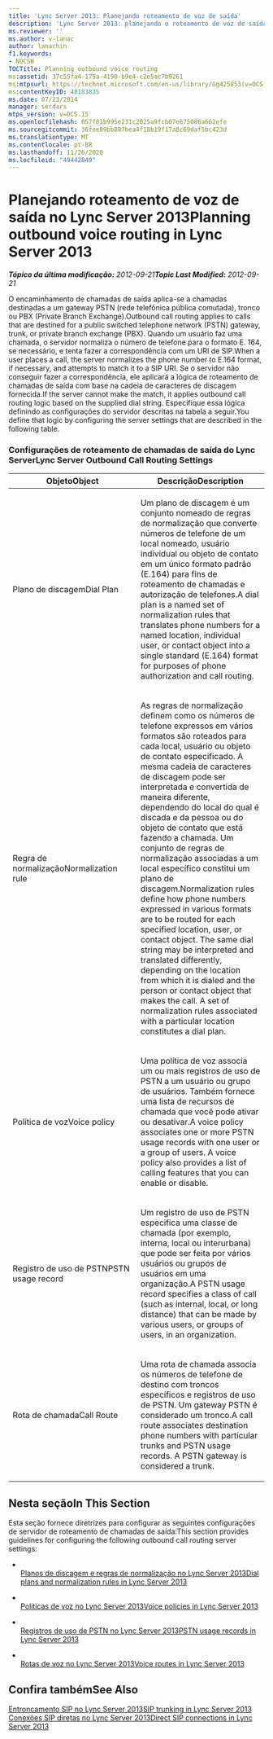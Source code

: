 ```yaml
---
title: 'Lync Server 2013: Planejando roteamento de voz de saída'
description: 'Lync Server 2013: planejando o roteamento de voz de saída.'
ms.reviewer: ''
ms.author: v-lanac
author: lanachin
f1.keywords:
- NOCSH
TOCTitle: Planning outbound voice routing
ms:assetid: 37c55fa4-175a-4190-b9e4-c2e5ac7b9261
ms:mtpsurl: https://technet.microsoft.com/en-us/library/Gg425853(v=OCS.15)
ms:contentKeyID: 48183835
ms.date: 07/23/2014
manager: serdars
mtps_version: v=OCS.15
ms.openlocfilehash: 057f81b995e231c2025a9fcb07e675086a662efe
ms.sourcegitcommit: 36fee89bb887bea4f18b19f17a8c69daf5bc423d
ms.translationtype: MT
ms.contentlocale: pt-BR
ms.lasthandoff: 11/26/2020
ms.locfileid: "49442849"
---
```

# <a name="planning-outbound-voice-routing-in-lync-server-2013"></a><span data-ttu-id="17310-103">Planejando roteamento de voz de saída no Lync Server 2013</span><span class="sxs-lookup"><span data-stu-id="17310-103">Planning outbound voice routing in Lync Server 2013</span></span>

<div data-xmlns="http://www.w3.org/1999/xhtml">

<div class="topic" data-xmlns="http://www.w3.org/1999/xhtml" data-msxsl="urn:schemas-microsoft-com:xslt" data-cs="https://msdn.microsoft.com/">

<div data-asp="https://msdn2.microsoft.com/asp">



</div>

<div id="mainSection">

<div id="mainBody"><span data-ttu-id="17310-104">

<span> </span></span><span class="sxs-lookup"><span data-stu-id="17310-104">

<span> </span></span></span>

<span data-ttu-id="17310-105">_**Tópico da última modificação:** 2012-09-21_</span><span class="sxs-lookup"><span data-stu-id="17310-105">_**Topic Last Modified:** 2012-09-21_</span></span>

<span data-ttu-id="17310-106">O encaminhamento de chamadas de saída aplica-se a chamadas destinadas a um gateway PSTN (rede telefônica pública comutada), tronco ou PBX (Private Branch Exchange).</span><span class="sxs-lookup"><span data-stu-id="17310-106">Outbound call routing applies to calls that are destined for a public switched telephone network (PSTN) gateway, trunk, or private branch exchange (PBX).</span></span> <span data-ttu-id="17310-107">Quando um usuário faz uma chamada, o servidor normaliza o número de telefone para o formato E. 164, se necessário, e tenta fazer a correspondência com um URI de SIP.</span><span class="sxs-lookup"><span data-stu-id="17310-107">When a user places a call, the server normalizes the phone number to E.164 format, if necessary, and attempts to match it to a SIP URI.</span></span> <span data-ttu-id="17310-108">Se o servidor não conseguir fazer a correspondência, ele aplicará a lógica de roteamento de chamadas de saída com base na cadeia de caracteres de discagem fornecida.</span><span class="sxs-lookup"><span data-stu-id="17310-108">If the server cannot make the match, it applies outbound call routing logic based on the supplied dial string.</span></span> <span data-ttu-id="17310-109">Especifique essa lógica definindo as configurações do servidor descritas na tabela a seguir.</span><span class="sxs-lookup"><span data-stu-id="17310-109">You define that logic by configuring the server settings that are described in the following table.</span></span>

### <a name="lync-server-outbound-call-routing-settings"></a><span data-ttu-id="17310-110">Configurações de roteamento de chamadas de saída do Lync Server</span><span class="sxs-lookup"><span data-stu-id="17310-110">Lync Server Outbound Call Routing Settings</span></span>

<table>
<colgroup>
<col style="width: 50%" />
<col style="width: 50%" />
</colgroup>
<thead>
<tr class="header">
<th><span data-ttu-id="17310-111">Objeto</span><span class="sxs-lookup"><span data-stu-id="17310-111">Object</span></span></th>
<th><span data-ttu-id="17310-112">Descrição</span><span class="sxs-lookup"><span data-stu-id="17310-112">Description</span></span></th>
</tr>
</thead>
<tbody>
<tr class="odd">
<td><p><span data-ttu-id="17310-113">Plano de discagem</span><span class="sxs-lookup"><span data-stu-id="17310-113">Dial Plan</span></span></p></td>
<td><p><span data-ttu-id="17310-114">Um plano de discagem é um conjunto nomeado de regras de normalização que converte números de telefone de um local nomeado, usuário individual ou objeto de contato em um único formato padrão (E.164) para fins de roteamento de chamadas e autorização de telefones.</span><span class="sxs-lookup"><span data-stu-id="17310-114">A dial plan is a named set of normalization rules that translates phone numbers for a named location, individual user, or contact object into a single standard (E.164) format for purposes of phone authorization and call routing.</span></span></p></td>
</tr>
<tr class="even">
<td><p><span data-ttu-id="17310-115">Regra de normalização</span><span class="sxs-lookup"><span data-stu-id="17310-115">Normalization rule</span></span></p></td>
<td><p><span data-ttu-id="17310-p102">As regras de normalização definem como os números de telefone expressos em vários formatos são roteados para cada local, usuário ou objeto de contato especificado. A mesma cadeia de caracteres de discagem pode ser interpretada e convertida de maneira diferente, dependendo do local do qual é discada e da pessoa ou do objeto de contato que está fazendo a chamada. Um conjunto de regras de normalização associadas a um local específico constitui um plano de discagem.</span><span class="sxs-lookup"><span data-stu-id="17310-p102">Normalization rules define how phone numbers expressed in various formats are to be routed for each specified location, user, or contact object. The same dial string may be interpreted and translated differently, depending on the location from which it is dialed and the person or contact object that makes the call. A set of normalization rules associated with a particular location constitutes a dial plan.</span></span></p></td>
</tr>
<tr class="odd">
<td><p><span data-ttu-id="17310-119">Política de voz</span><span class="sxs-lookup"><span data-stu-id="17310-119">Voice policy</span></span></p></td>
<td><p><span data-ttu-id="17310-p103">Uma política de voz associa um ou mais registros de uso de PSTN a um usuário ou grupo de usuários. Também fornece uma lista de recursos de chamada que você pode ativar ou desativar.</span><span class="sxs-lookup"><span data-stu-id="17310-p103">A voice policy associates one or more PSTN usage records with one user or a group of users. A voice policy also provides a list of calling features that you can enable or disable.</span></span></p></td>
</tr>
<tr class="even">
<td><p><span data-ttu-id="17310-122">Registro de uso de PSTN</span><span class="sxs-lookup"><span data-stu-id="17310-122">PSTN usage record</span></span></p></td>
<td><p><span data-ttu-id="17310-123">Um registro de uso de PSTN especifica uma classe de chamada (por exemplo, interna, local ou interurbana) que pode ser feita por vários usuários ou grupos de usuários em uma organização.</span><span class="sxs-lookup"><span data-stu-id="17310-123">A PSTN usage record specifies a class of call (such as internal, local, or long distance) that can be made by various users, or groups of users, in an organization.</span></span></p></td>
</tr>
<tr class="odd">
<td><p><span data-ttu-id="17310-124">Rota de chamada</span><span class="sxs-lookup"><span data-stu-id="17310-124">Call Route</span></span></p></td>
<td><p><span data-ttu-id="17310-p104">Uma rota de chamada associa os números de telefone de destino com troncos específicos e registros de uso de PSTN. Um gateway PSTN é considerado um tronco.</span><span class="sxs-lookup"><span data-stu-id="17310-p104">A call route associates destination phone numbers with particular trunks and PSTN usage records. A PSTN gateway is considered a trunk.</span></span></p></td>
</tr>
</tbody>
</table>


<div>

## <a name="in-this-section"></a><span data-ttu-id="17310-127">Nesta seção</span><span class="sxs-lookup"><span data-stu-id="17310-127">In This Section</span></span>

<span data-ttu-id="17310-128">Esta seção fornece diretrizes para configurar as seguintes configurações de servidor de roteamento de chamadas de saída:</span><span class="sxs-lookup"><span data-stu-id="17310-128">This section provides guidelines for configuring the following outbound call routing server settings:</span></span>

  - <span></span>  
    [<span data-ttu-id="17310-129">Planos de discagem e regras de normalização no Lync Server 2013</span><span class="sxs-lookup"><span data-stu-id="17310-129">Dial plans and normalization rules in Lync Server 2013</span></span>](lync-server-2013-dial-plans-and-normalization-rules.md)

  - <span></span>  
    [<span data-ttu-id="17310-130">Políticas de voz no Lync Server 2013</span><span class="sxs-lookup"><span data-stu-id="17310-130">Voice policies in Lync Server 2013</span></span>](lync-server-2013-voice-policies.md)

  - <span></span>  
    [<span data-ttu-id="17310-131">Registros de uso de PSTN no Lync Server 2013</span><span class="sxs-lookup"><span data-stu-id="17310-131">PSTN usage records in Lync Server 2013</span></span>](lync-server-2013-pstn-usage-records.md)

  - <span></span>  
    [<span data-ttu-id="17310-132">Rotas de voz no Lync Server 2013</span><span class="sxs-lookup"><span data-stu-id="17310-132">Voice routes in Lync Server 2013</span></span>](lync-server-2013-voice-routes.md)

</div>

<div>

## <a name="see-also"></a><span data-ttu-id="17310-133">Confira também</span><span class="sxs-lookup"><span data-stu-id="17310-133">See Also</span></span>


[<span data-ttu-id="17310-134">Entroncamento SIP no Lync Server 2013</span><span class="sxs-lookup"><span data-stu-id="17310-134">SIP trunking in Lync Server 2013</span></span>](lync-server-2013-sip-trunking.md)  
[<span data-ttu-id="17310-135">Conexões SIP diretas no Lync Server 2013</span><span class="sxs-lookup"><span data-stu-id="17310-135">Direct SIP connections in Lync Server 2013</span></span>](lync-server-2013-direct-sip-connections.md)  
  

<span data-ttu-id="17310-136"></div>

</div>

<span> </span>

</div>

</div>

</span><span class="sxs-lookup"><span data-stu-id="17310-136"></div>

</div>

<span> </span>

</div>

</div>

</span></span></div>

